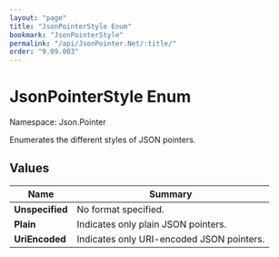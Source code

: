 ```yaml
---
layout: "page"
title: "JsonPointerStyle Enum"
bookmark: "JsonPointerStyle"
permalink: "/api/JsonPointer.Net/:title/"
order: "9.09.003"
---
```

# JsonPointerStyle Enum

Namespace: Json.Pointer

Enumerates the different styles of JSON pointers.

## Values

| Name | Summary |
|---|---|
| **Unspecified** | No format specified. |
| **Plain** | Indicates only plain JSON pointers. |
| **UriEncoded** | Indicates only URI-encoded JSON pointers. |

